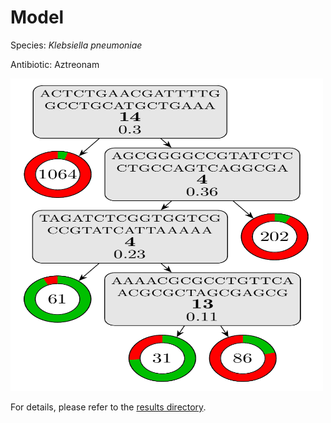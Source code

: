 
# Model

Species: *Klebsiella pneumoniae*

Antibiotic: Aztreonam

<a href="./model.pdf"><img src="./model.png" width=500 height=500 /></a>

For details, please refer to the [results directory](../../../../../results/cart_b/klebsiella%20pneumoniae/aztreonam/repeat_0/).

